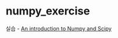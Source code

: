 # numpy_exercise

실습 - [An introduction to Numpy and Scipy](https://engineering.ucsb.edu/~shell/che210d/numpy.pdf) 
